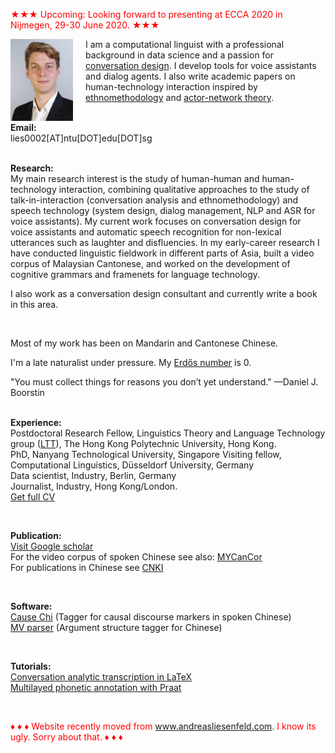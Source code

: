 <font color="red">&#9733;&#9733;&#9733; Upcoming: Looking forward to presenting at ECCA 2020 in Nijmegen, 29-30 June 2020. &#9733;&#9733;&#9733;</font><br />

<p><img src="pic.jpg" alt="Picture" style="float:left;border:2;margin-right: 20px;">

I am a computational linguist with a professional background in data science and a passion for <a href="https://chatbotslife.com/what-is-conversation-design-4cfe7ed200ea">conversation design</a>. I develop tools for voice assistants and dialog agents. I also write academic papers on human-technology interaction inspired by <a href="https://en.wikipedia.org/wiki/Ethnomethodology">ethnomethodology</a> and <a href="https://en.wikipedia.org/wiki/Actor%E2%80%93network_theory">actor-network theory</a>.<br />

<br />
<b>Email:</b> <br> 
lies0002[AT]ntu[DOT]edu[DOT]sg<br>

<br />

<b>Research:</b> <br>
My main research interest is the study of human-human and human-technology interaction, combining qualitative approaches to the study of talk-in-interaction (conversation analysis and ethnomethodology) and speech technology (system design, dialog management, NLP and ASR for voice assistants). My current work focuses on conversation design for voice assistants and automatic speech recognition for non-lexical utterances such as laughter and disfluencies. In my early-career research I have conducted linguistic fieldwork in different parts of Asia, built a video corpus of Malaysian Cantonese, and worked on the development of cognitive grammars and framenets for language technology. <br />

I also work as a conversation design consultant and currently write a book in this area.<br />

<br />

Most of my work has been on Mandarin and Cantonese Chinese.<br />

I'm a late naturalist under pressure. My <a href="https://en.wikipedia.org/wiki/Erd%C5%91s_number">Erdős number</a> is 0.<br />

"You must collect things for reasons you don’t yet understand." —Daniel J. Boorstin<br />
<br />


<b>Experience:</b> <br>
Postdoctoral Research Fellow, Linguistics Theory and Language Technology group (<a href="http://llt.cbs.polyu.edu.hk/">LTT</a>), The Hong Kong Polytechnic University, Hong Kong.<br>
PhD, Nanyang Technological University, Singapore
Visiting fellow, Computational Linguistics, Düsseldorf University, Germany<br>
Data scientist, Industry, Berlin, Germany<br>
Journalist, Industry, Hong Kong/London.<br>
<a href="mailto:lies0002[AT]ntu[DOT]edu[DOT]sg">Get full CV</a><br>

<br />

<b>Publication:</b> <br />
<a href="https://scholar.google.com/citations?user=pMjOZNsAAAAJ">Visit Google scholar</a><br />
For the video corpus of spoken Chinese see also: <a href="https://liesenf.github.io/mycancor">MYCanCor</a><br />
For publications in Chinese see <a href="http://new.oversea.cnki.net/index/">CNKI</a><br />



<br />

<b>Software:</b><br>
<a href="https://liesenf.github.io/toolstutorials">Cause Chi</a> (Tagger for causal discourse markers in spoken Chinese)<br>
<a href="https://liesenf.github.io/toolstutorials">MV parser</a> (Argument structure tagger for Chinese) <br>

<br />

<b>Tutorials:</b><br>
<a href="https://liesenf.github.io/toolstutorials">Conversation analytic transcription in LaTeX</a><br>
<a href="https://liesenf.github.io/toolstutorials">Multilayed phonetic annotation with Praat</a><br>

<br />

<font color="red">&#9830; &#9830; &#9830; Website recently moved from www.andreasliesenfeld.com. I know its ugly. Sorry about that. &#9830; &#9830; &#9830;</font><br />

<br />
